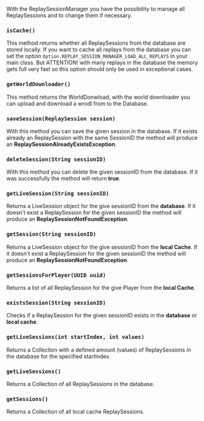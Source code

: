 With the ReplaySessionManager you have the possibility to manage all ReplaySessions and to change them if necessary.

### `isCache()`
This method returns whether all ReplaySessions from the database are stored locally.
If you want to cache all replays from the database you can set the option  `Option.REPLAY_SESSION_MANAGER_LOAD_ALL_REPLAYS` in your main class. 
But ATTENTION! with many replays in the database the memory gets full very fast so this option should only be used in exceptional cases.

### `getWorldDownloader()`
This method returns the WorldDonwload, with the world downloader you can upload and download a wrodl from to the Database.

### `saveSession(ReplaySession session)`
With this method you can save the given session in the database. 
If it exists already an ReplaySession with the same SessionID the method will produce an **ReplaySessionAlreadyExistsException**.

### `deleteSession(String sessionID)`
With this method you can delete the given sessionID from the database.
If it was successfully the method will return **true**.

### `getLiveSession(String sessionID)`
Returns a LiveSession object for the give sessionID from the **database**.
If it doesn't exist a ReplaySession for the given sessionID the method will produce an **ReplaySessionNotFoundException**.

### `getSession(String sessionID)`
Returns a LiveSession object for the give sessionID from the **local Cache**.
If it doesn't exist a ReplaySession for the given sessionID the method will produce an **ReplaySessionNotFoundException**.

### `getSessionsForPlayer(UUID uuid)`
Returns a list of all ReplaySession for the give Player from the **local Cache**.

### `existsSession(String sessionID)`
Checks if a ReplaySession for the given sessionID exists in the **database** or **local cache**. 

### `getLiveSessions(int startIndex, int values)`
Returns a Collection with a defined amount (values) of ReplaySessions in the database for the specified startIndex.

### `getLiveSessions()`
Returns a Collection of all ReplaySessions in the database.

### `getSessions()`
Returns a Collection of all local cache ReplaySessions.
